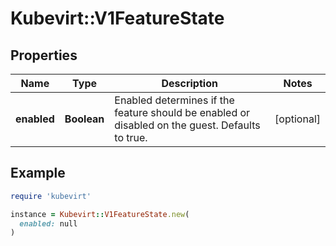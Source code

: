 # Kubevirt::V1FeatureState

## Properties

| Name | Type | Description | Notes |
| ---- | ---- | ----------- | ----- |
| **enabled** | **Boolean** | Enabled determines if the feature should be enabled or disabled on the guest. Defaults to true. | [optional] |

## Example

```ruby
require 'kubevirt'

instance = Kubevirt::V1FeatureState.new(
  enabled: null
)
```

